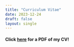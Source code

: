 ```yaml
---
title: "Curriculum Vitae"
date: 2023-12-24
draft: false
layout: single
---
```


#### Click [here](\static\files\CV.pdf) for a PDF of my CV!


